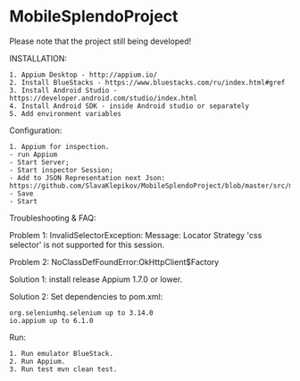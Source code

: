 
# MobileSplendoProject

Please note that the project still being developed!

INSTALLATION:

    1. Appium Desktop - http://appium.io/
    2. Install BlueStacks - https://www.bluestacks.com/ru/index.html#gref
    3. Install Android Studio - https://developer.android.com/studio/index.html
    4. Install Android SDK - inside Android studio or separately
    5. Add environment variables

Configuration:

    1. Appium for inspection.
    - run Appium
    - Start Server;
    - Start inspector Session;
    - Add to JSON Representation next Json:
    https://github.com/SlavaKlepikov/MobileSplendoProject/blob/master/src/main/java/splendo/desired_capabilities_appium.txt
    - Save
    - Start

Troubleshooting & FAQ:

Problem 1: InvalidSelectorException: Message: Locator Strategy 'css selector' is not supported for this session.

Problem 2: NoClassDefFoundError:OkHttpClient$Factory

Solution 1: install release Appium 1.7.0 or lower.

Solution 2: Set dependencies to pom.xml:

    org.seleniumhq.selenium up to 3.14.0
    io.appium up to 6.1.0

Run:

    1. Run emulator BlueStack.
    2. Run Appium.
    3. Run test mvn clean test.
